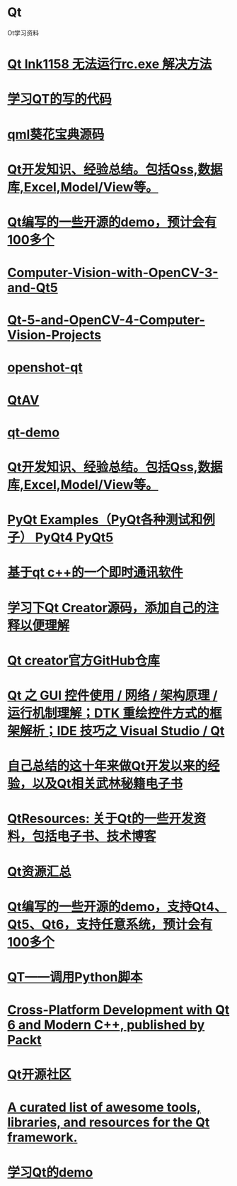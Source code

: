 # Qt
Ot学习资料
# <a href="https://blog.csdn.net/zong596568821xp/article/details/78820144">Qt lnk1158 无法运行rc.exe 解决方法</a>
# <a href="https://github.com/metanoia1989/QTStudy">学习QT的写的代码</a>
# <a href="https://github.com/qmlbook/qmlbook">qml葵花宝典源码</a>
# <a href="https://github.com/lesliefish/Qt">Qt开发知识、经验总结。包括Qss,数据库,Excel,Model/View等。</a>
# <a href="https://github.com/kennycaiguo/QWidgetDemo">Qt编写的一些开源的demo，预计会有100多个</a>
# <a href="https://github.com/kennycaiguo/Computer-Vision-with-OpenCV-3-and-Qt5">Computer-Vision-with-OpenCV-3-and-Qt5 </a>
# <a href="https://github.com/kennycaiguo/Qt-5-and-OpenCV-4-Computer-Vision-Projects">Qt-5-and-OpenCV-4-Computer-Vision-Projects</a>
# <a href="https://github.com/kennycaiguo/openshot-qt">openshot-qt</a>
# <a href="https://github.com/kennycaiguo/QtAV">QtAV</a>
# <a href="https://github.com/kennycaiguo/qt-demo">qt-demo</a>
# <a href="https://github.com/lesliefish/Qt">Qt开发知识、经验总结。包括Qss,数据库,Excel,Model/View等。</a>
# <a href="https://github.com/kennycaiguo/PyQt">PyQt Examples（PyQt各种测试和例子） PyQt4 PyQt5</a>
# <a href="https://github.com/kennycaiguo/IM-QT">基于qt c++的一个即时通讯软件</a>
# <a href="https://github.com/kevinlq/Qt-Creator-Opensource-Study">学习下Qt Creator源码，添加自己的注释以便理解</a>
# <a href="https://github.com/qt-creator/qt-creator">Qt creator官方GitHub仓库</a>
# <a href="https://github.com/XMuli/QtExamples">Qt 之 GUI 控件使用 / 网络 / 架构原理 / 运行机制理解；DTK 重绘控件方式的框架解析；IDE 技巧之 Visual Studio / Qt</a>
# <a href="https://github.com/feiyangqingyun/qtkaifajingyan">自己总结的这十年来做Qt开发以来的经验，以及Qt相关武林秘籍电子书</a>
# <a href="https://gitee.com/havealex/QtResources">QtResources: 关于Qt的一些开发资料，包括电子书、技术博客</a>
# <a href="https://astraywu.github.io/2019/05/04/Qt%E8%B5%84%E6%BA%90%E6%B1%87%E6%80%BB/">Qt资源汇总</a>
# <a href="https://gitee.com/feiyangqingyun/QWidgetDemo">Qt编写的一些开源的demo，支持Qt4、Qt5、Qt6，支持任意系统，预计会有100多个</a>
# <a href="https://blog.csdn.net/wzyaiwl/article/details/115298127">QT——调用Python脚本</a>
# <a href="https://github.com/PacktPublishing/Cross-platform-development-with-Qt-6-and-Modern-Cpp">Cross-Platform Development with Qt 6 and Modern C++, published by Packt</a>
# <a href="https://www.qter.org/">Qt开源社区</a>
# <a href="https://github.com/JesseTG/awesome-qt">A curated list of awesome tools, libraries, and resources for the Qt framework.</a>
# <a href="https://github.com/ZhiliangMa/Qt_LearnDemo">学习Qt的demo</a>
